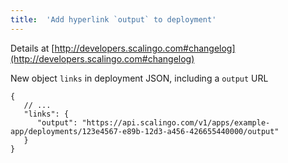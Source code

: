 ```yaml
---
title:	'Add hyperlink `output` to deployment'
---
```


Details at [http://developers.scalingo.com#changelog](http://developers.scalingo.com#changelog)

New object `links` in deployment JSON, including a `output` URL

```
{
   // ...
   "links": {
      "output": "https://api.scalingo.com/v1/apps/example-app/deployments/123e4567-e89b-12d3-a456-426655440000/output"
   }
}
```
